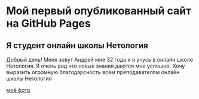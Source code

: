 # Мой первый опубликованный сайт на GitHub Pages

## Я студент онлайн школы Нетология

Добрый день! Меня зовут Андрей мне 32 года и я учусь в онлайн школе Нетология.
Я очень рад что новые знания даются мне успешно. Хочу выразить огромную благодарсность всем преподавателям онлайн школы Нетология

[моё фото](/images/photo_2023-01-09_16-45-32.jpg)
